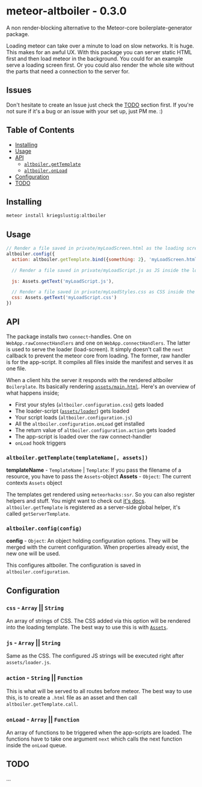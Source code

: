 # meteor-altboiler - 0.3.0

A non render-blocking alternative to the Meteor-core boilerplate-generator package.

Loading meteor can take over a minute to load on slow networks. It is huge. This makes for an awful UX. With this package you can server static HTML first and then load meteor in the background. You could for an example serve a loading screen first. Or you could also render the whole site without the parts that need a connection to the server for.

## Issues

Don't hesitate to create an Issue just check the [TODO](https://github.com/Kriegslustig/meteor-altboiler#todo) section first. If you're not sure if it's a bug or an issue with your set up, just PM me. :)

## Table of Contents

- [Installing](https://github.com/Kriegslustig/meteor-altboiler#installing)
- [Usage](https://github.com/Kriegslustig/meteor-altboiler#usage)
- [API](https://github.com/Kriegslustig/meteor-altboiler#api)
  - [`altboiler.getTemplate`](https://github.com/Kriegslustig/meteor-altboiler#altboilergettemplatetemplatename-assets)
  - [`altboiler.onLoad`](https://github.com/Kriegslustig/meteor-altboiler#altboilerconfigconfig)
- [Configuration](https://github.com/Kriegslustig/meteor-altboiler#configuration)
- [TODO](https://github.com/Kriegslustig/meteor-altboiler#todo)

## Installing

```bash
meteor install kriegslustig:altboiler
```

## Usage

```js
// Render a file saved in private/myLoadScreen.html as the loading screen
altboiler.config({
  action: altboiler.getTemplate.bind({something: 2}, 'myLoadScreen.html', Assets),

  // Render a file saved in private/myLoadScript.js as JS inside the loading screen

  js: Assets.getText('myLoadScript.js'),

  // Render a file saved in private/myLoadStyles.css as CSS inside the loading screen
  css: Assets.getText('myLoadScript.css')
})


```

## API

The package installs two `connect`-handles. One on `WebApp.rawConnectHandlers` and one on `WebApp.connectHandlers`. The latter is used to serve the loader (load-screen). It simply doesn't call the `next` callback to prevent the meteor core from loading. The former, raw handler is for the app-script. It compiles all files inside the manifest and serves it as one file.

When a client hits the server it responds with the rendered altboiler `Boilerplate`. Its basically rendering [`assets/main.html`](https://github.com/Kriegslustig/meteor-altboiler/blob/master/assets/main.html). Here's an overview of what happens inside;

* First your styles (`altboiler.configuration.css`) gets loaded
* The loader-script ([`assets/loader`](https://github.com/Kriegslustig/meteor-altboiler/blob/master/assets/loader.js)) gets loaded
* Your script loads (`altboiler.configuration.js`)
* All the `altboiler.configuration.onLoad` get installed
* The return value of `altboiler.configuration.action` gets loaded
* The app-script is loaded over the raw connect-handler
* `onLoad` hook triggers

### `altboiler.getTemplate(templateName[, assets])`

**templateName** - `TemplateName` | `Template`: If you pass the filename of a resource, you have to pass the `Assets`-object
**Assets** - `Object`: The current contexts `Assets` object

The templates get rendered using `meteorhacks:ssr`. So you can also register helpers and stuff. You might want to check out [it's docs](https://github.com/meteorhacks/meteor-ssr). `altboiler.getTemplate` is registered as a server-side global helper, it's called `getServerTemplate`.

### `altboiler.config(config)`

**config** - `Object`: An object holding configuration options. They will be merged with the current configuration. When properties already exist, the new one will be used.

This configures altboiler. The configuration is saved in `altboiler.configuration`.

## Configuration

### `css` - `Array` || `String`
An array of strings of CSS. The CSS added via this option will be rendered into the loading template. The best way to use this is with [`Assets`](http://docs.meteor.com/#/full/assets).

### `js` - `Array` || `String`
Same as the CSS. The configured JS strings will be executed right after `assets/loader.js`.

### `action` - `String` || `Function`
This is what will be served to all routes before meteor. The best way to use this, is to create a `.html` file as an asset and then call `altboiler.getTemplate.call`.

### `onLoad` - `Array` || `Function`
An array of functions to be triggered when the app-scripts are loaded. The functions have to take one argument `next` which calls the next function inside the `onLoad` queue.

## TODO
...